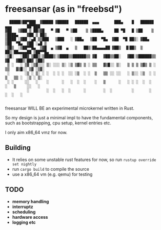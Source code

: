# freesansar (as in "freebsd")

```
  █████▒██▀███  ▓█████ ▓█████   ██████  ▄▄▄       ███▄    █   ██████  ▄▄▄       ██▀███  
▓██   ▒▓██ ▒ ██▒▓█   ▀ ▓█   ▀ ▒██    ▒ ▒████▄     ██ ▀█   █ ▒██    ▒ ▒████▄    ▓██ ▒ ██▒
▒████ ░▓██ ░▄█ ▒▒███   ▒███   ░ ▓██▄   ▒██  ▀█▄  ▓██  ▀█ ██▒░ ▓██▄   ▒██  ▀█▄  ▓██ ░▄█ ▒
░▓█▒  ░▒██▀▀█▄  ▒▓█  ▄ ▒▓█  ▄   ▒   ██▒░██▄▄▄▄██ ▓██▒  ▐▌██▒  ▒   ██▒░██▄▄▄▄██ ▒██▀▀█▄  
░▒█░   ░██▓ ▒██▒░▒████▒░▒████▒▒██████▒▒ ▓█   ▓██▒▒██░   ▓██░▒██████▒▒ ▓█   ▓██▒░██▓ ▒██▒
 ▒ ░   ░ ▒▓ ░▒▓░░░ ▒░ ░░░ ▒░ ░▒ ▒▓▒ ▒ ░ ▒▒   ▓▒█░░ ▒░   ▒ ▒ ▒ ▒▓▒ ▒ ░ ▒▒   ▓▒█░░ ▒▓ ░▒▓░
 ░       ░▒ ░ ▒░ ░ ░  ░ ░ ░  ░░ ░▒  ░ ░  ▒   ▒▒ ░░ ░░   ░ ▒░░ ░▒  ░ ░  ▒   ▒▒ ░  ░▒ ░ ▒░
 ░ ░     ░░   ░    ░      ░   ░  ░  ░    ░   ▒      ░   ░ ░ ░  ░  ░    ░   ▒     ░░   ░ 
          ░        ░  ░   ░  ░      ░        ░  ░         ░       ░        ░  ░   ░     
                                                                                        
```

freesansar WILL BE an experimental microkernel written in Rust.

So my design is just a minimal impl to have the fundamental components, such as bootstrapping, cpu setup, kernel entries etc.

I only aim x86_64 vmz for now.

## Building
- It relies on some unstable rust features for now, so run `rustup override set nightly`
- run `cargo build` to compile the source
- use a x86_64 vm (e.g. qemu) for testing

## TODO

- **memory handling**
- **interruptz**
- **scheduling**
- **hardware access**
- **logging etc**
